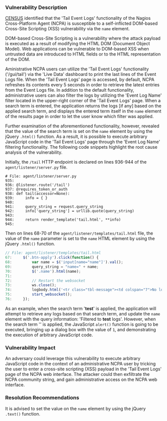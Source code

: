 ### Vulnerability Description

[CENSUS](https://census-labs.com/) identified that the 'Tail Event Logs' functionality of the Nagios Cross-Platform Agent (NCPA) is susceptible to a self-inflicted DOM-based Cross-Site Scripting (XSS) vulnerability via the `name` element.

DOM-based Cross-Site Scripting is a vulnerability where the attack payload is executed as a result of modifying the HTML DOM (Document Object Model). Web applications can be vulnerable to DOM-based XSS when untrusted data are introduced to HTML fields or to the HTML representation of the DOM.

Aministrative NCPA users can utilize the 'Tail Event Logs' functionality ('/gui/tail') via the 'Live Data' dashboard to print the last lines of the Event Logs file. When the 'Tail Event Logs' page is accessed, by default, NCPA refreshes its contents every 5 seconds in order to retrieve the latest entries from the Event Logs file. In addition to the default functionality, administrative users can also filter the logs by utilizing the 'Event Log Name' filter located in the upper-right corner of the 'Tail Event Logs' page. When a search term is entered, the application returns the logs [if any] based on the applied search term, and displays the entered term itself in the `name` element of the results page in order to let the user know which filter was applied.

Further examination of the aforementioned functionality, however, revealed that the value of the search term is set on the `name` element by using the jQuery `.html()` function. As a result, it is possible to execute arbitrary JavaScript code in the 'Tail Event Logs' page through the 'Event Log Name' filtering functionality. The following code snippets highlight the root cause analysis of the vulnerability.

Initially, the `/tail` HTTP endpoint is declared on lines 936-944 of the `agent/listener/server.py` file.
```python3
# File: agent/listener/server.py 
935:  
936: @listener.route('/tail') 
937: @requires_token_or_auth 
938: def tail(accessor=None): 
939:     info = { } 
940:  
941:     query_string = request.query_string 
942:     info['query_string'] = urllib.quote(query_string) 
943:  
944:     return render_template('tail.html', **info) 
945:  
```
Then on lines 68-70 of the `agent/listener/templates/tail.html` file, the value of the `name` parameter is set to the `name` HTML element by using the jQuery `.html()` function. 
```javascript
// File: agent/listener/templates/tail.html
67:     $('.btn-apply').click(function() { 
68:         var name = $('input[name="name"]').val(); 
69:         query_string = "name=" + name; 
70:         $('.name').html(name); 
71:  
72:         // Restart the websocket 
73:         ws.close(); 
74:         logbody.html('<tr class="tbl-message"><td colspan="7">No logs have came in yet.</td></tr>'); 
75:         start_websocket(); 
76:     });
```  

As an example, when the search term '**test**' is applied, the application will attempt to retrieve any logs based on that search term, and update the `name` element with the query information: 'Filtered to **test** logs'. However, when the search term '**<script>alert(1)</script>**' is applied, the JavaScript `alert()` function is going to be executed, bringing up a dialog box with the value of `1`, and demonstrating the execution of arbitrary JavaScript code.

### Vulnerability Impact

An adversary could leverage this vulnerability to execute arbitrary JavaScript code in the context of an administrative NCPA user by tricking the user to enter a cross-site scripting (XSS) payload in the 'Tail Event Logs' page of the NCPA web interface. The attacker could then exfiltrate the NCPA community string, and gain administrative access on the NCPA web interface.

### Resolution Recommendations
It is advised to set the value on the `name` element by using the jQuery `.text()` function.
